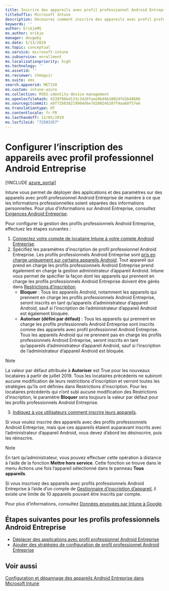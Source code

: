 ```yaml
---
title: Inscrire des appareils avec profil professionnel Android Entreprise dans Intune
titleSuffix: Microsoft Intune
description: Découvrez comment inscrire des appareils avec profil professionnel Android Entreprise dans Intune.
keywords: ''
author: ErikjeMS
ms.author: erikje
manager: dougeby
ms.date: 5/13/2019
ms.topic: conceptual
ms.service: microsoft-intune
ms.subservice: enrollment
ms.localizationpriority: high
ms.technology: ''
ms.assetid: ''
ms.reviewer: chmaguir
ms.suite: ems
search.appverid: MET150
ms.custom: intune-azure
ms.collection: M365-identity-device-management
ms.openlocfilehash: 4339f98ed133c3426faee8bd4b18024fd2648606
ms.sourcegitcommit: ebf72b038219904d6e7d20024b107f4aa68f57e6
ms.translationtype: HT
ms.contentlocale: fr-FR
ms.lasthandoff: 12/05/2019
ms.locfileid: "72503357"
---
```

# <a name="set-up-enrollment-of-android-enterprise-work-profile-devices"></a>Configurer l’inscription des appareils avec profil professionnel Android Entreprise

[!INCLUDE [azure_portal](../includes/azure_portal.md)]

Intune vous permet de déployer des applications et des paramètres sur des appareils avec profil professionnel Android Entreprise de manière à ce que les informations professionnelles soient séparées des informations personnelles. Pour plus d’informations sur Android Entreprise, consultez [Exigences Android Entreprise](https://support.google.com/work/android/answer/6174145?hl=en&ref_topic=6151012).

Pour configurer la gestion des profils professionnels Android Entreprise, effectuez les étapes suivantes :

1. [Connectez votre compte de locataire Intune à votre compte Android Entreprise](connect-intune-android-enterprise.md).
2. Spécifiez les paramètres d’inscription de profil professionnel Android Entreprise. Les profils professionnels Android Entreprise sont [pris en charge uniquement sur certains appareils Android](https://support.google.com/work/android/answer/6174145?hl=en&ref_topic=6151012%20style=%22target=new_window%22). Tout appareil qui prend en charge les profils professionnels Android Entreprise prend également en charge la gestion administrateur d’appareil Android. Intune vous permet de spécifier la façon dont les appareils qui prennent en charge les profils professionnels Android Entreprise doivent être gérés dans [Restrictions d’inscription](enrollment-restrictions-set.md).
    - **Bloquer** :  Tous les appareils Android, notamment les appareils qui prennent en charge les profils professionnels Android Entreprise, seront inscrits en tant qu’appareils d’administrateur d’appareil Android, sauf si l’inscription de l’administrateur d’appareil Android est également bloquée. 
    - **Autoriser (défini par défaut)** : Tous les appareils qui prennent en charge les profils professionnels Android Entreprise sont inscrits comme des appareils avec profil professionnel Android Entreprise. Tous les appareils Android qui ne prennent pas en charge les profils professionnels Android Entreprise, seront inscrits en tant qu’appareils d’administrateur d’appareil Android, sauf si l’inscription de l’administrateur d’appareil Android est bloquée. 
> [!NOTE]
> La valeur par défaut attribuée à **Autoriser** est True pour les nouveaux locataires à partir de juillet 2019. Tous les locataires précédents ne subiront aucune modification de leurs restrictions d’inscription et verront toutes les stratégies qu’ils ont définies dans Restrictions d’inscription. Pour les locataires précédents qui n’ont subi aucune modification des Restrictions d’inscription, le paramètre **Bloquer** sera toujours la valeur par défaut pour les profils professionnels Android Entreprise.

3. [Indiquez à vos utilisateurs comment inscrire leurs appareils](/intune-user-help/create-a-work-profile-and-enroll-your-device-in-intune-android).  

Si vous voulez inscrire des appareils avec des profils professionnels Android Entreprise, mais que ces appareils étaient auparavant inscrits avec l’administrateur d’appareil Android, vous devez d’abord les désinscrire, puis les réinscrire.
> [!NOTE]
> En tant qu’administrateur, vous pouvez effectuer cette opération à distance à l’aide de la fonction **Mettre hors service**. Cette fonction se trouve dans le menu Actions une fois l’appareil sélectionné dans le panneau **Tous appareils**.

Si vous inscrivez des appareils avec profils professionnels Android Entreprise à l’aide d’un compte de [Gestionnaire d’inscription d’appareil](device-enrollment-manager-enroll.md), il existe une limite de 10 appareils pouvant être inscrits par compte.

Pour plus d’informations, consultez [Données envoyées par Intune à Google](../protect/data-intune-sends-to-google.md).

## <a name="next-steps-for-android-enterprise-work-profiles"></a>Étapes suivantes pour les profils professionnels Android Entreprise
- [Déplacer des applications avec profil professionnel Android Entreprise](../apps/apps-add-android-for-work.md)
- [Ajouter des stratégies de configuration de profil professionnel Android Entreprise](../configuration/device-profiles.md)

## <a name="see-also"></a>Voir aussi

[Configuration et dépannage des appareils Android Entreprise dans Microsoft Intune](https://support.microsoft.com/help/4476974)
